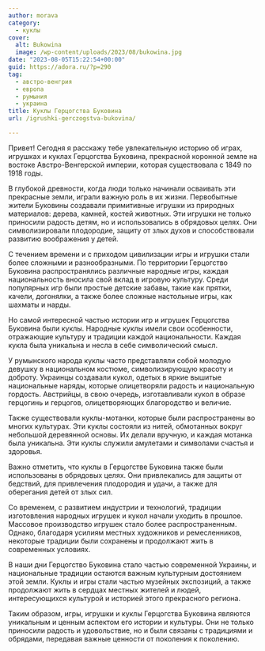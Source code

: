 ```yaml
---
author: morava
category:
  - куклы
cover:
  alt: Bukowina
  image: /wp-content/uploads/2023/08/bukowina.jpg
date: "2023-08-05T15:22:54+00:00"
guid: https://adora.ru/?p=290
tag:
  - австро-венгрия
  - европа
  - румыния
  - украина
title: Куклы Герцогства Буковина
url: /igrushki-gerczogstva-bukovina/

---
```

Привет! Сегодня я расскажу тебе увлекательную историю об играх, игрушках и куклах Герцогства Буковина, прекрасной коронной земле на востоке Австро-Венгерской империи, которая существовала с 1849 по 1918 годы.

В глубокой древности, когда люди только начинали осваивать эти прекрасные земли, играли важную роль в их жизни. Первобытные жители Буковины создавали примитивные игрушки из природных материалов: дерева, камней, костей животных. Эти игрушки не только приносили радость детям, но и использовались в обрядовых целях. Они символизировали плодородие, защиту от злых духов и способствовали развитию воображения у детей.

С течением времени и с приходом цивилизации игры и игрушки стали более сложными и разнообразными. По территории Герцогство Буковина распространялись различные народные игры, каждая национальность вносила свой вклад в игровую культуру. Среди популярных игр были простые детские забавы, такие как прятки, качели, догонялки, а также более сложные настольные игры, как шахматы и нарды.

Но самой интересной частью истории игр и игрушек Герцогства Буковина были куклы. Народные куклы имели свои особенности, отражающие культуру и традиции каждой национальности. Каждая кукла была уникальна и несла в себе символический смысл.

У румынского народа куклы часто представляли собой молодую девушку в национальном костюме, символизирующую красоту и доброту. Украинцы создавали кукол, одетых в яркие вышитые национальные наряды, которые олицетворяли радость и национальную гордость. Австрийцы, в свою очередь, изготавливали кукол в образе герцогинь и герцогов, олицетворяющих благородство и величие.

Также существовали куклы-мотанки, которые были распространены во многих культурах. Эти куклы состояли из нитей, обмотанных вокруг небольшой деревянной основы. Их делали вручную, и каждая мотанка была уникальна. Эти куклы служили амулетами и символами счастья и здоровья.

Важно отметить, что куклы в Герцогстве Буковина также были использованы в обрядовых целях. Они привлекались для защиты от бедствий, для привлечения плодородия и удачи, а также для оберегания детей от злых сил.

Со временем, с развитием индустрии и технологий, традиции изготовления народных игрушек и кукол начали уходить в прошлое. Массовое производство игрушек стало более распространенным. Однако, благодаря усилиям местных художников и ремесленников, некоторые традиции были сохранены и продолжают жить в современных условиях.

В наши дни Герцогство Буковина стало частью современной Украины, и национальные традиции остаются важным культурным достоянием этой земли. Куклы и игры стали частью музейных экспозиций, а также продолжают жить в сердцах местных жителей и людей, интересующихся культурой и историей этого прекрасного региона.

Таким образом, игры, игрушки и куклы Герцогства Буковина являются уникальным и ценным аспектом его истории и культуры. Они не только приносили радость и удовольствие, но и были связаны с традициями и обрядами, передавая важные ценности от поколения к поколению.
